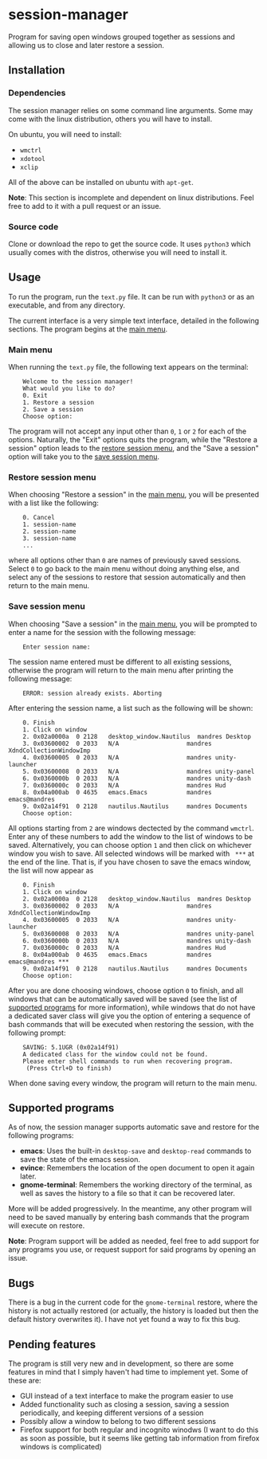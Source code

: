 # session-manager
Program for saving open windows grouped together as sessions and allowing us to close and later restore a session.

## Installation

### Dependencies

The session manager relies on some command line arguments. Some may come with the linux distribution, others you will have to install.

On ubuntu, you will need to install:

 - `wmctrl`
 - `xdotool`
 - `xclip`

All of the above can be installed on ubuntu with `apt-get`.

**Note**: This section is incomplete and dependent on linux distributions. Feel free to add to it with a pull request or an issue.

### Source code

Clone or download the repo to get the source code. It uses `python3` which usually comes with the distros, otherwise you will need to install it.

## Usage

To run the program, run the `text.py` file. It can be run with `python3` or as an executable, and from any directory.

The current interface is a very simple text interface, detailed in the following sections. The program begins at the [main menu](#main-menu).

### Main menu

When running the `text.py` file, the following text appears on the terminal:

        Welcome to the session manager!
        What would you like to do?
        0. Exit
        1. Restore a session
        2. Save a session
        Choose option:

The program will not accept any input other than `0`, `1` or `2` for each of the options. Naturally, the "Exit" options quits the program, while the "Restore a session" option leads to the [restore session menu](#restore-session-menu), and the "Save a session" option will take you to the [save session menu](#save-session-menu).

### Restore session menu

When choosing "Restore a session" in the [main menu](#main-menu), you will be presented with a list like the following:

        0. Cancel
        1. session-name
        2. session-name
        3. session-name
        ...

where all options other than `0` are names of previously saved sessions. Select `0` to go back to the main menu without doing anything else, and select any of the sessions to restore that session automatically and then return to the main menu.


### Save session menu

When choosing "Save a session" in the [main menu](#main-menu), you will be prompted to enter a name for the session with the following message:

        Enter session name:

The session name entered must be different to all existing sessions, otherwise the program will return to the main menu after printing the following message:

        ERROR: session already exists. Aborting

After entering the session name, a list such as the following will be shown:

        0. Finish
        1. Click on window
        2. 0x02a0000a  0 2128   desktop_window.Nautilus  mandres Desktop
        3. 0x03600002  0 2033   N/A                   mandres XdndCollectionWindowImp
        4. 0x03600005  0 2033   N/A                   mandres unity-launcher
        5. 0x03600008  0 2033   N/A                   mandres unity-panel
        6. 0x0360000b  0 2033   N/A                   mandres unity-dash
        7. 0x0360000c  0 2033   N/A                   mandres Hud
        8. 0x04a000ab  0 4635   emacs.Emacs           mandres emacs@mandres
        9. 0x02a14f91  0 2128   nautilus.Nautilus     mandres Documents
        Choose option:

All options starting from `2` are windows dectected by the command `wmctrl`. Enter any of these numbers to add the window to the list of windows to be saved. Alternatively, you can choose option `1` and then click on whichever window you wish to save. All selected windows will be marked with ` ***` at the end of the line. That is, if you have chosen to save the emacs window, the list will now appear as

        0. Finish
        1. Click on window
        2. 0x02a0000a  0 2128   desktop_window.Nautilus  mandres Desktop
        3. 0x03600002  0 2033   N/A                   mandres XdndCollectionWindowImp
        4. 0x03600005  0 2033   N/A                   mandres unity-launcher
        5. 0x03600008  0 2033   N/A                   mandres unity-panel
        6. 0x0360000b  0 2033   N/A                   mandres unity-dash
        7. 0x0360000c  0 2033   N/A                   mandres Hud
        8. 0x04a000ab  0 4635   emacs.Emacs           mandres emacs@mandres ***
        9. 0x02a14f91  0 2128   nautilus.Nautilus     mandres Documents
        Choose option:

After you are done choosing windows, choose option `0` to finish, and all windows that can be automatically saved will be saved (see the list of [supported programs](#supported-programs) for more information), while windows that do not have a dedicated saver class will give you the option of entering a sequence of bash commands that will be executed when restoring the session, with the following prompt:

        SAVING: 5.1UGR (0x02a14f91)
        A dedicated class for the window could not be found.
        Please enter shell commands to run when recovering program.
         (Press Ctrl+D to finish)

When done saving every window, the program will return to the main menu.

## Supported programs

As of now, the session manager supports automatic save and restore for the following programs:

 - **emacs**: Uses the built-in `desktop-save` and `desktop-read` commands to save the state of the emacs session.
 - **evince**: Remembers the location of the open document to open it again later.
 - **gnome-terminal**: Remembers the working directory of the terminal, as well as saves the history to a file so that it can be recovered later.

More will be added progressively. In the meantime, any other program will need to be saved manually by entering bash commands that the program will execute on restore.

**Note**: Program support will be added as needed, feel free to add support for any programs you use, or request support for said programs by opening an issue.

## Bugs

There is a bug in the current code for the `gnome-terminal` restore, where the history is not actually restored (or actually, the history is loaded but then the default history overwrites it). I have not yet found a way to fix this bug.

## Pending features

The program is still very new and in development, so there are some features in mind that I simply haven't had time to implement yet. Some of these are:

 - GUI instead of a text interface to make the program easier to use
 - Added functionality such as closing a session, saving a session periodically, and keeping different versions of a session
 - Possibly allow a window to belong to two different sessions
 - Firefox support for both regular and incognito winodws (I want to do this as soon as possible, but it seems like getting tab information from firefox windows is complicated)